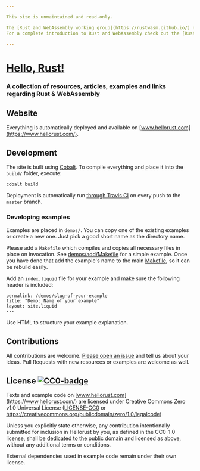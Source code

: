```yaml
---

This site is unmaintained and read-only.

The [Rust and WebAssembly working group](https://rustwasm.github.io/) now provides a lot of tooling, documentation, tutorials and other material.
For a complete introduction to Rust and WebAssembly check out the [Rust 🦀 and WebAssembly 🕸 book](https://rustwasm.github.io/book/).

---
```



# [Hello, Rust!](https://www.hellorust.com/)

### A collection of resources, articles, examples and links regarding Rust & WebAssembly

## Website

Everything is automatically deployed and available on [www.hellorust.com](https://www.hellorust.com/).

## Development

The site is built using [Cobalt](https://github.com/cobalt-org/cobalt.rs).
To compile everything and place it into the `build/` folder, execute:

```
cobalt build
```

Deployment is automatically run [through Travis CI](https://travis-ci.org/badboy/hellorust) on every push to the `master` branch.

### Developing examples

Examples are placed in `demos/`. You can copy one of the existing examples or create a new one.
Just pick a good short name as the directory name.

Please add a `Makefile` which compiles and copies all necessary files in place on invocation.
See [demos/add/Makefile](demos/add/Makefile) for a simple example.
Once you have done that add the example's name to the main [Makefile](Makefile), so it can be rebuild easily.

Add an `index.liquid` file for your example and make sure the following header is included:

```
permalink: /demos/slug-of-your-example
title: "Demo: Name of your example"
layout: site.liquid
---
```

Use HTML to structure your example explanation.

## Contributions

All contributions are welcome.
[Please open an issue](https://github.com/badboy/hellorust/issues/new) and tell us about your ideas.
Pull Requests with new resources or examples are welcome as well.

## License [![CC0-badge]][CC0-deed]

Texts and example code on [www.hellorust.com](https://www.hellorust.com/) are licensed under Creative Commons Zero v1.0 Universal License
([LICENSE-CC0](LICENSE-CC0) or https://creativecommons.org/publicdomain/zero/1.0/legalcode)

Unless you explicitly state otherwise, any contribution intentionally submitted
for inclusion in Hellorust by you, as defined in the CC0-1.0 license, shall be
[dedicated to the public domain][CC0-deed] and licensed as above, without any additional
terms or conditions.

External dependencies used in example code remain under their own license.

[CC0-deed]: https://creativecommons.org/publicdomain/zero/1.0/deed.en
[CC0-badge]: https://mirrors.creativecommons.org/presskit/buttons/80x15/svg/cc-zero.svg
